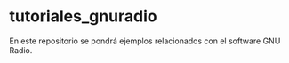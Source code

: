 # tutoriales_gnuradio
En este repositorio se pondrá ejemplos relacionados con el software GNU Radio.
